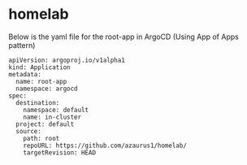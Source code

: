 # homelab

Below is the yaml file for the root-app in ArgoCD (Using App of Apps pattern)


```
apiVersion: argoproj.io/v1alpha1
kind: Application
metadata:
  name: root-app
  namespace: argocd
spec:
  destination:
    namespace: default
    name: in-cluster
  project: default
  source:
    path: root
    repoURL: https://github.com/azaurus1/homelab/
    targetRevision: HEAD

```
